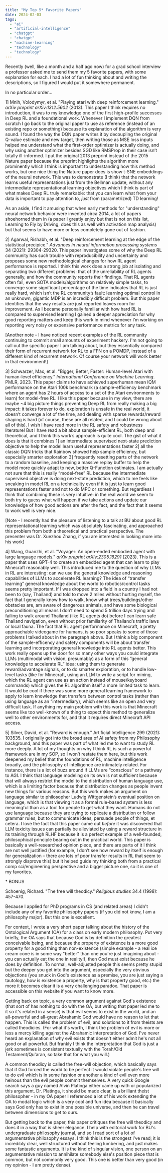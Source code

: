 ```yaml
---
title: "My Top 5* Favorite Papers"
date: 2024-02-03
tags: 
  - "ai"
  - "artificial-intelligence"
  - "chatgpt"
  - "chatgpt"
  - "machine-learning"
  - "technology"
  - "technology"
---
```


Recently (well, like a month and a half ago now) for a grad school interview a professor asked me to send them my 5 favorite papers, with some explanation for each. I had a lot of fun thinking about and writing the descriptions, so I figured I would put it somewhere permanent.

In no particular order...

1\] Mnih, Volodymyr, et al. "Playing atari with deep reinforcement learning." _arXiv preprint arXiv:1312.5602_ (2013). This paper I think requires no introduction, it was to my knowledge one of the first high-profile successes in Deep RL and a foundational work. Whenever I implement DQN from scratch I go back to the original paper to use as reference (instead of an existing repo or something) because its explanation of the algorithm is very sound. I found the way the DQN paper writes it by decoupling the original Q-value estimate and new target, then writing those as MSE loss inputs helped me understand what the first-order optimizer is actually doing, and why using another optimizer besides SGD like RMSProp in their case isn’t totally ill-informed. I put the original 2013 preprint instead of the 2015 Nature paper because the preprint highlights the algorithm more prominently which I think is important to understanding how this method works, but one nice thing the Nature paper does is show t-SNE embeddings of the neural network. This was to demonstrate (I think) that the network learns useful representations just from the Bellman update, without any intermediate representational learning objectives which I think is part of what makes Deep RL truly remarkable: that you can learn what from your data is important to pay attention to, _just_ from (parametrized) TD learning!

As an aside, I find it amusing that when early methods for "understanding" neural network behavior were invented circa 2014, a lot of papers shoehorned them in (a paper I greatly enjoy but that is not on this list, Learning to Fly by Driving, does this as well with activation map analysis) but that seems to have more or less completely gone out of fashion.

2\] Agarwal, Rishabh, et al. "Deep reinforcement learning at the edge of the statistical precipice." _Advances in neural information processing systems_ 34 (2021): 29304-29320. This paper investigates some of why the Deep RL community has such trouble with reproducibility and uncertainty and proposes some new methodological changes for how RL agent performance is reported. I think this work does a strong job at isolating and separating two different problems: that of the unreliability of RL agents generally, and how the community reports their findings. That RL agents often fail, even SOTA models/algorithms on relatively simple tasks, to converge some significant percentage of the time indicates that RL is just really hard, which isn’t the RL community’s fault: learning optimal control in an unknown, gigantic MDP is an incredibly difficult problem. But this paper identifies that the way results are just reported leaves room for improvement. As I became personally familiar with how hard RL is compared to supervised learning I gained a deeper appreciation for why good reporting matters and keep this work in mind whenever I’m working on reporting very noisy or expensive performance metrics for any task.

\[Another note - I have noticed recent examples of the RL community continuing to commit small amounts of experiment hackery. I'm not going to call out the specific paper I am talking about, but they essentially compared their form of recurrent network for RL to a FFN on a POMDP, instead of a different kind of recurrent network. Of course your network will work better in that environment!\]

3\] Schwarzer, Max, et al. "Bigger, Better, Faster: Human-level Atari with human-level efficiency." _International Conference on Machine Learning_. PMLR, 2023. This paper claims to have achieved superhuman mean IQM performance on the Atari 100k benchmark (a sample-efficiency benchmark where an agent has 2 hours of access to a set of the Atari environments to learn) for model-free RL. I like this paper because in my view, there are maybe ~4 big picture things preventing Deep RL from really making a big impact: it takes forever to do, exploration is unsafe in the real world, it doesn’t converge a lot of the time, and dealing with sparse rewards/reward shaping is hard (of course, these are all related, and I could be wrong about all of this). I wish I have read more in the RL safety and robustness literature! But I have read a bit about sample-efficient RL, both deep and theoretical, and I think this work’s approach is quite cool. The gist of what it does is that it combines 1\] an intermediate supervised next-state prediction objective to help the model learn useful representations faster 2\] all the classic DQN tricks that Rainbow showed help sample efficiency, but especially smarter exploration 3\] frequently resetting parts of the network to a random baseline, and keeping a massive replay buffer to help the model more quickly adapt to new, better Q-Function estimates. I am actually not sure that this is really “model-free” RL because the intermediate supervised objective is doing next-state prediction, which to me feels like sneaking in model RL on a technicality even if it is just to learn good representations faster and not to do MPC or something. But regardless I think that combining these is very intuitive: in the real world we seem to both try to guess what will happen if we take actions and update our knowledge of how good actions are after the fact, and the fact that it seems to work well is very nice.

\[Note - I recently had the pleasure of listening to a talk at BU about good RL representational learning which was absolutely fascinating, and approached this problem from both a theoretical and practical perspective. The presenter was Dr. Xuezhou Zhang, if you are interested in looking more into his work\]

4\] Wang, Guanzhi, et al. "Voyager: An open-ended embodied agent with large language models." _arXiv preprint arXiv:2305.16291_ (2023). This is a paper that uses GPT-4 to create an embedded agent that can learn to play Minecraft reasonably well. This introduced me to the question of why LLMs in RL are interesting: can we use the general knowledge and reasoning capabilities of LLMs to accelerate RL learning? The idea of “transfer learning” general knowledge about the world to robotics/control tasks seems pretty important. If I was dropped into a field in a country I had not been to (say, Thailand) and told to move 2 miles without hurting myself, the fact that I generally know how to walk, know what trees/buildings/other obstacles are, am aware of dangerous animals, and have some biological preconditioning all means I don’t need to spend 5 trillion days trying and failing to walk around Thailand (like RL agents do) before I can learn safe Thailand navigation, even without prior familiarity of Thailand’s traffic laws or local fauna. The fact that RL agent performance on Minecraft, a pretty approachable videogame for humans, is so poor speaks to some of those problems I talked about in the paragraph above. But I think a big component of the sample-efficency and safety components will be about transfer learning and incorporating general knowledge into RL agents better. This work really opens up the door for so many other ways you could integrate LLMs (multimodal with vision, presumably) as a form of this “general knowledge to accelerate RL” idea: using them to generate reward/advantage signals, or to do smarter exploration, or to handle low-level tasks (like for Minecraft, using an LLM to write a script for mining, which the RL agent can use as an action instead of mouse/keyboard commands) which gives the RL algorithm itself a more limited task to learn. It would be cool if there was some more general learning framework to apply to learn knowledge that transfers between control tasks (rather than using language as an “intermediary), which seems like an open and very difficult task. If anything my main problem with this work is that Minecraft seems like too well-known of a thing to expect this method to generalize well to other environments for, and that it requires direct Minecraft API access.

5\] Silver, David, et al. "Reward is enough." Artificial Intelligence 299 (2021): 103535. I originally got into the broad area of AI safety from my Philosophy background, and this paper was part of what led me to want to study RL more deeply. A lot of my thoughts on why I think RL is such a powerful framework are in my SOP, so I won’t restate them here, but this work deepened my belief that the foundations of RL, machine intelligence broadly, and the philosophy of intelligence are intimately related. For instance, there is a lot of buzz around if LLMs are “conscious” or a pathway to AGI. I think that language modeling on its own is not sufficient because that will always restrict the model to the distribution of human language use, which is a limiting factor because that distribution changes as people invent new things for various reasons. But this work makes an argument on language similar to philosopher Ludwig Wittgenstein’s eventual position on language, which is that viewing it as a formal rule-based system is less meaningful than as a tool for people to get what they want. Humans do not use language because they are trying to replicate a distribution or follow grammar rules, but to communicate ideas, persuade people of things, et cetera. I love the fact that this paper came out _before_ it was discovered that LLM toxicity issues can partially be alleviated by using a reward structure in its training through RLHF because it is a perfect example of a well-founded, philosophical principle bearing out in the practical world. This paper is basically a well-researched opinion piece, and there are parts of it I think are not well justified (for example, I don’t see how reward by itself is enough for generalization – there are lots of poor transfer results in RL that seem to strongly disprove this) but it helped guide my thinking both from a practical comp sci/engineering perspective and a bigger picture one, so it is one of my favorites.

\* BONUS

Schoenig, Richard. "The free will theodicy." _Religious studies_ 34.4 (1998): 457-470.

Because I applied for PhD programs in CS (and related areas) I didn't include any of my favorite philosophy papers (if you did not know, I am a philosophy major). But this one is excellent.

For context, I wrote a very short paper talking about the history of the Ontological Argument (OA) for a class on early modern philosophy. Put very briefly, the OA says that because God is by definition the greatest conceivable being, and because the property of existence is a more good property for a good thing than non-existence (simple example - a real ice cream cone is in some way "better" than one you're just imagining about - you can actually eat the one in reality!), then God must exist because he does by definition. To normal, well-adjusted people this seems pretty stupid but the deeper you get into the argument, especially the very obvious objections (you snuck in God's existence as a premise, you are just saying a tautology, how is existence a property, why is that property good, etc.) the more it becomes clear it is a very challenging paradox. That paper is accessible on this website if you want to know more.

Getting back on topic, a very common argument against God's existence (that sort of has nothing to do with the OA, but writing that paper led me to it so it's related in a sense) is that evil seems to exist in the world, and an all-powerful and all-great Abrahamic God would have no reason to let that happen. This is called the problem of evil, and solutions to it from theists are called theodicies. (For what it's worth, I think the problem of evil is more or less a mercy killing against the Abrahamic interpretation of God. I've never heard an explanation of why evil exists that doesn't either admit he's not all good or all powerful. But frankly I think the interpretation that God is just a jerk sometimes is consistent textually with the Torah/Old Testament/Qu'aran, so take that for what you will.)

A common theodicy is called the free-will objection, which basically says that if God forced the world to be perfect it would violate people's free will to do evil which is in some fashion or another a kind of evil even more heinous than the evil people commit themselves. A very quick Google search says a guy named Alvin Platinga either came up with or popularized this argument. Dr. Platinga, it should be made clear, is a brilliant theist philosopher - in my OA paper I referenced a lot of his work extending the OA to modal logic which is a very cool and fun idea because it basically says God only has to exist in one possible universe, and then he can travel between dimensions to get to ours.

But getting back to the paper, this paper critiques the free will theodicy and does it in a way that is sheer elegance. I help with editorial work for BU's undergraduate philosophy journal, and so I read sort of a lot of argumentative philosophy essays. I think this is the strongest I've read; it is incredibly clear, well structured without feeling lumbering, and just makes some fantastic arguments. It is the kind of singular vision, one person on an argumentative mission to annihilate somebody else's position piece that is common, but not commonly very good. This one is better than very good (in my opinion - I am pretty dense).

